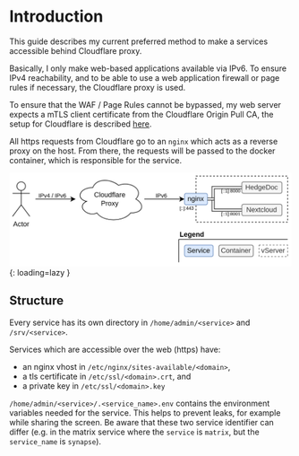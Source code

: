 # Introduction

This guide describes my current preferred method to make a services accessible behind Cloudflare proxy.

Basically, I only make web-based applications available via IPv6. To ensure IPv4 reachability, and to be able to use
a web application firewall or page rules if necessary, the Cloudflare proxy is used.

To ensure that the WAF / Page Rules cannot be bypassed, my web server expects a mTLS client certificate from the
Cloudflare Origin Pull CA, the setup for Cloudflare is described [here](https://developers.cloudflare.com/ssl/origin-configuration/authenticated-origin-pull/set-up).

All https requests from Cloudflare go to an `nginx` which acts as a reverse proxy on the host.
From there, the requests will be passed to the docker container, which is responsible for the service.

![Schematic](img/introduction.png){: loading=lazy }


## Structure

Every service has its own directory in `/home/admin/<service>` and `/srv/<service>`.

Services which are accessible over the web (https) have:

* an nginx vhost in `/etc/nginx/sites-available/<domain>`,
* a tls certificate in `/etc/ssl/<domain>.crt`, and
* a private key in `/etc/ssl/<domain>.key`

`/home/admin/<service>/.<service_name>.env` contains the environment variables needed for the service.
This helps to prevent leaks, for example while sharing the screen. Be aware that these two service identifier can differ
(e.g. in the matrix service where the `service` is `matrix`, but the `service_name` is `synapse`).
